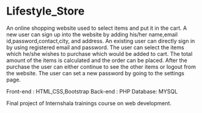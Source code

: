 # Lifestyle_Store
An online shopping website used to select items and put it in the cart. A new user can sign up into the website by adding his/her name,email id,password,contact,city, and address.
An existing user can directly sign in by using registered email and password. The user can select the items which he/she wishes to purchase which would be added to cart. The total amount of the items is calculated and the order can be placed. After the purchase the user can either continue to see the other items or logout from the website. The user can set a new password by going to the settings page. 

Front-end : HTML,CSS,Bootstrap
Back-end : PHP Database: MYSQL


Final project of Internshala trainings course on web development.
